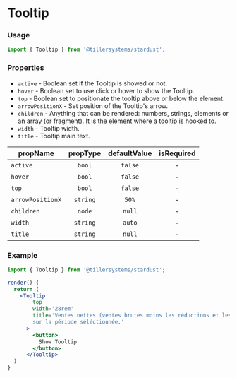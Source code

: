 # Tooltip

### Usage

```jsx
import { Tooltip } from '@tillersystems/stardust';
```

<!-- STORY -->

### Properties

- `active` - Boolean set if the Tooltip is showed or not.
- `hover` - Boolean set to use click or hover to show the Tooltip.
- `top` - Boolean set to positionate the tooltip above or below the element.
- `arrowPositionX` - Set position of the Tooltip's arrow.
- `children` - Anything that can be rendered: numbers, strings, elements or an array (or fragment). It is the element where a tooltip is hooked to.
- `width` - Tooltip width.
- `title` - Tooltip main text.

| propName         | propType | defaultValue | isRequired |
| ---------------- | :------: | :----------: | :--------: |
| `active`         |  `bool`  |   `false`    |     -      |
| `hover`          |  `bool`  |   `false`    |     -      |
| `top`            |  `bool`  |   `false`    |     -      |
| `arrowPositionX` | `string` |    `50%`     |     -      |
| `children`       |  `node`  |    `null`    |     -      |
| `width`          | `string` |    `auto`    |     -      |
| `title`          | `string` |    `null`    |     -      |

### Example

```jsx
import { Tooltip } from '@tillersystems/stardust';

render() {
  return (
    <Tooltip
        top
        width='28rem'
        title='Ventes nettes (ventes brutes moins les réductions et les annulations) plus les taxes
        sur la période séléctionnée.'
      >
        <button>
          Show Tooltip
        </button>
      </Tooltip>
  )
}
```
